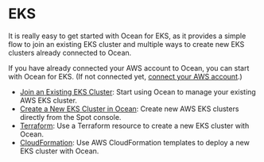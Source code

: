 # EKS

It is really easy to get started with Ocean for EKS, as it provides a simple flow to join an existing EKS cluster and multiple ways to create new EKS clusters already connected to Ocean.

If you have already connected your AWS account to Ocean, you can start with Ocean for EKS. (If not connected yet, [connect your AWS account](connect-your-cloud-provider/aws-account.md).)

* [Join an Existing EKS Cluster](/ocean/getting-started/eks/join-an-existing-cluster.md): Start using Ocean to manage your existing AWS EKS cluster.
* [Create a New EKS Cluster in Ocean](/ocean/getting-started/eks/create-a-new-cluster.md): Create new AWS EKS clusters directly from the Spot console.
* [Terraform](/ocean/getting-started/eks/terraform.md): Use a Terraform resource to create a new EKS cluster with Ocean.
* [CloudFormation](https://aws.amazon.com/quickstart/architecture/spotinst-ocean-eks/): Use AWS CloudFormation templates to deploy a new EKS cluster with Ocean.
